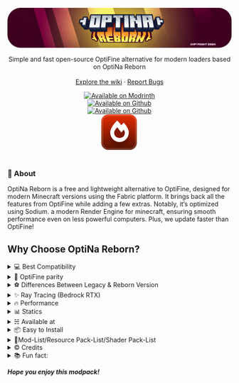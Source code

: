 ![Banner](https://github.com/NotAGanesh/OptiNa-Reborn/blob/main/assets/OptiNa%20Reborn_Modrinth_Homepage.png?raw=true)
<br>
<div align="center">
  <p align="center">
    Simple and fast open-source OptiFine alternative for modern loaders based on OptiNa Reborn
    <br />
    <br />
    <a href="https://github.com/NotAGanesh/OptiNa-Reborn/wiki">Explore the wiki</a>
    ·
    <a href="https://github.com/NotAGanesh/OptiNa-Reborn/issues">Report Bugs</a>
  </p>


  <center><a href="https://modrinth.com/modpack/optina-reborn"><img src="https://raw.githubusercontent.com/intergrav/devins-badges/2dc967fc44dc73850eee42c133a55c8ffc5e30cb/assets/compact-minimal/available/modrinth_vector.svg" alt="Available on Modrinth"></a></center>
  <center><a href="https://github.com/NotAGanesh/OptiNa-Reborn"><img src="https://raw.githubusercontent.com/intergrav/devins-badges/2dc967fc44dc73850eee42c133a55c8ffc5e30cb/assets/compact-minimal/available/github_vector.svg" alt="Available on Github"></a></center>
  <center><a href="https://gitlab.com/optina-team/OptiNa-Reborn"><img src="https://raw.githubusercontent.com/intergrav/devins-badges/2dc967fc44dc73850eee42c133a55c8ffc5e30cb/assets/compact-minimal/available/gitlab_vector.svg" alt="Available on Github"></a></center>
  <center><a href="https://modrinth.com/organization/optina-team"><img src="https://raw.githubusercontent.com/NotAGanesh/OptiNa-Team/c834c07242f36d99bc07b4e6b1219cd71d7470e0/badges/compact-minimal.svg" alt="OptiNa Team"></a></center> 
<br>
</div>
  

### 📖 About 
OptiNa Reborn is a free and lightweight alternative to OptiFine, designed for modern Minecraft versions using the Fabric platform. It brings back all the features from OptiFine while adding a few extras. Notably, it’s optimized using Sodium. a modern Render Engine for minecraft, ensuring smooth performance even on less powerful computers. Plus, we update faster than OptiFine!

## Why Choose OptiNa Reborn?
<details>
<summary> 💻 Best Compatibility</summary>

OptiFine is a closed-source mod, resulting in incompatibilites with many other popular mods, and rendering issues on some multiplayer servers that use custom models. OptiNa Reborn aims to fix both of these issues at once by being built upon as many open-source mods as possible!
</details>



<details>
<summary> 🚀 OptiFine parity</summary>  

- ✔️ HD Textures [info](https://www.minecraftforum.net/topic/249637-/#HDTextures&#91) <br>
- ✔️ FPS Boost <br>
- ✔️ FPS control <br>
- ✔️ Configurable Details <br>
- ✔️ Configurable animations <br>
- ✔️ Connected Textures [info](https://imgur.com/a/YQz3b) <br>
- ✔️ Performance: VSync <br>
- ✔️ Custom Models <br>
- ✔️ CIT models <br>
- ✔️ OptiFine Cape [(and a free supporter cape)](https://github.com/NotAGanesh/OptiNa-Reborn/wiki/OptiNa-Reborn-Cape) <br>
- ✔️ Shaders [info](https://www.minecraftforum.net/forums/mapping-and-modding/minecraft-mods/1286604-shaders-mod-updated-by-karyonix) <br>
- ✔️ Zoom <br>
- ✔️ Dynamic Lights [info](https://www.minecraftforum.net/forums/mapping-and-modding-java-edition/minecraft-mods/1272478-dynamic-lights-portable-and-moving-lightsources)<br>
- ✔️ Model Gap Fix (Non OptiFine Feature)<br>
</details>


<details>
<summary>⚽ Differences Between Legacy & Reborn Version</summary>  

|               _**Features**_               | _**Legacy**_ | _**Reborn**_ |
|----------------------------|--------|--------|
| Configs Files improved     | ✖      | ✓      |
| compatible with other mods | ✓      | ✓      |
| Potato PC Settings         | ✖       |  ✓      |
| Updates can Receive        | ✖       |  ✓      |
| Classic Zoom Style (OptiFine Style Zoom) | ✓      | ✓      |
| Fancy Zoom Style (Zoomify Mod)          | ✖          | ✓          |
| Ray Tracing | ✖          | ✓          |
</details>

<details>
<summary>✨ Ray Tracing (Bedrock RTX)</summary>
  
![RTX info](https://github.com/NotAGanesh/OptiNa-Reborn/blob/main/assets/rtx_modrinth_homepage.png?raw=true)
How to apply RTX: **Open Minecraft > Options > Shaders > Enable** <br>
Ray tracing  brings a brand new experience to **Minecraft! Experience creator-built worlds with realistic lighting, vibrant colors, naturally reflective water and emissive textures that light up.**,Ray Tracing based on **[Complementary Shaders](https://complementary.dev/)**,RTX use's PBR(Physically based rendering)  Technology this is a Modern Technology By Nvidia,**RTX not compatible with Fast Graphics mode set your Graphics Mode to Fancy**,Nvidiuim Mod make RTX overpower <br>
Note: **RTX Support Available for OptiNa Reborn v0.0.4 - Alpha or Newer**
</details>



<details>
<summary>🔥 Performance</summary>  

![High Performance](https://github.com/NotAGanesh/OptiNa-Reborn/blob/main/assets/high_performance_banner_optina_reborn.png?raw=true)
**Best Modpack for Potato PC**
</details>




<details>
<summary>📊 Statics</summary>  

![Modrinth Game Loader](https://img.shields.io/badge/modloader-Fabric-orange?style=for-the-badge&logo=fabricmc)
![Modrinth Game Versions](https://img.shields.io/badge/Minecraft-1.20.4,1.16.5-2ea44f?style=for-the-badge)
![Modrinth Downloads](https://img.shields.io/modrinth/dt/sr0NwKN6?style=for-the-badge)
![Modrinth Followers](https://img.shields.io/modrinth/followers/sr0NwKN6?style=for-the-badge)
</details>

<details>
<summary>☵ Available at</summary>    

<a href="https://modrinth.com/modpack/optina-reborn" rel="OptiNa Reborn"><img src="https://img.shields.io/badge/-MODRINTH-RRRRRR?logo=Modrinth&logoColor=white&style=for-the-badge" alt="Modrinth" /></a> 
<a href="https://github.com/NotAGanesh/OptiNa-Reborn" rel="OptiNa Reborn Github"><img src="https://img.shields.io/badge/-Github-000000?logo=Github&logoColor=white&style=for-the-badge" alt="Github" /></a> 
<a href="https://gitlab.com/optina-team/OptiNa-Reborn" rel="OptiNa Reborn Gitlab"><img src="https://img.shields.io/badge/-GITLAB-FF6800?logo=GITLAB&logoColor=white&style=for-the-badge" alt="Gitlab" /></a> 
<br>
<a href="https://windows.com/" rel="Microsoft Windows"><img src="https://img.shields.io/badge/-WINDOWS-339CFF?logo=Windows&logoColor=white&style=for-the-badge" alt="Windows" /></a> 
<a href="https://www.linux.org/" rel="Linux"><img src="https://img.shields.io/badge/-linux-35484E?logo=linux&logoColor=white&style=for-the-badge" alt="Linux" /></a> 
<a href="https://www.apple.com/macos/" rel="MacOS"><img src="https://img.shields.io/badge/-MACOS-FFBD00?logo=APPLE&logoColor=white&style=for-the-badge" alt="MacOS" /></a> 
<br>
**Note:this is a Modrinth exclusive modpack this modpack not available website like curseforge**
</details>

<details>
<summary>📦 Easy to Install</summary>    

Download [Modrinth App](https://modrinth.com/app) than click **Browse > Search > Type "OptiNa Reborn" click on **Install** you're done!**
</details>




<details>
<summary>🔬Mod-List/Resource Pack-List/Shader Pack-List</summary>
<a href="https://modrinth.com/mod/sodium" rel="nofollow">Sodium (Mod) By <strong>jellysquid3</strong></a><br>
<a href="https://modrinth.com/mod/lithium" rel="nofollow">Lithium (Mod) By <strong>jellysquid3</strong></a><br>
<a href="https://modrinth.com/mod/reeses-sodium-options" rel="nofollow">Reese's Sodium Options (Mod) By <strong>FlashyReese</strong></a><br>
<a href="https://modrinth.com/mod/balm" rel="nofollow">Balm (Mod) By <strong>BlayTheNinth</strong></a><br>
<a href="https://modrinth.com/mod/replaymod" rel="nofollow">ReplayMod (Mod) By <strong>Johni0702</strong></a><br>
<a href="https://modrinth.com/mod/ferrite-core" rel="nofollow">FerriteCore (Mod) By <strong>malte0811</strong></a><br>
<a href="https://modrinth.com/mod/yosbr" rel="nofollow">Your Options Shall Be Respected (YOSBR) (Mod) By <strong>shedaniel</strong></a><br>
<a href="https://modrinth.com/mod/mouse-tweaks" rel="nofollow">Mouse Tweaks (Mod) By <strong>YaLTeR</strong></a><br>
<a href="https://modrinth.com/mod/mixintrace" rel="nofollow">MixinTrace (Mod) By <strong>comp500</strong></a><br>
<a href="https://modrinth.com/mod/debugify" rel="nofollow">Debugify (Mod) By <strong>isxander</strong></a><br>
<a href="https://modrinth.com/mod/animatica" rel="nofollow">Animatica (Mod) By <strong>FoundationGames</strong></a><br>
<a href="https://modrinth.com/mod/sodium-extra" rel="nofollow">Sodium Extra (Mod) By <strong>FlashyReese</strong></a><br>
<a href="https://modrinth.com/mod/memoryleakfix" rel="nofollow">Memory Leak Fix (Mod) By <strong>FX</strong></a><br>
<a href="https://modrinth.com/mod/iris" rel="nofollow">Iris Shaders (Mod) By <strong>coderbot</strong></a><br>
<a href="https://modrinth.com/mod/controlify" rel="nofollow">Controlify (Mod) By <strong>isxander</strong></a><br>
<a href="https://modrinth.com/mod/language-reload" rel="nofollow">Language Reload (Mod) By <strong>Jerozgen</strong></a><br>
<a href="https://modrinth.com/mod/fabricskyboxes-interop" rel="nofollow">FabricSkyBoxes Interop (Mod) By <strong>FlashyReese</strong></a><br>
<a href="https://modrinth.com/mod/starlight" rel="nofollow">Starlight (Fabric) (Mod) By <strong>spottedleaf</strong></a><br>
<a href="https://modrinth.com/mod/rrls" rel="nofollow">Remove Reloading Screen (Mod) By <strong>dima_dencep</strong></a><br>
<a href="https://modrinth.com/mod/moreculling" rel="nofollow">MoreCulling (Mod) By <strong>FX</strong></a><br>
<a href="https://modrinth.com/mod/main-menu-credits" rel="nofollow">Main Menu Credits (Mod) By <strong>isxander</strong></a><br>
<a href="https://modrinth.com/mod/paginatedadvancements" rel="nofollow">Paginated Advancements & Custom Frames (Mod) By <strong>DaFuqs</strong></a><br>
<a href="https://modrinth.com/mod/fabric-language-kotlin" rel="nofollow">Fabric Language Kotlin (Mod) By <strong>modmuss50</strong></a><br>
<a href="https://modrinth.com/mod/fabric-api" rel="nofollow">Fabric API (Mod) By <strong>modmuss50</strong></a><br>
<a href="https://modrinth.com/resourcepack/chat-reporting-helper" rel="nofollow">Chat Reporting Helper (Resource Pack) By <strong>robotkoer</strong></a><br>
<a href="https://modrinth.com/resourcepack/fast-better-grass" rel="nofollow">Fast Better Grass (Resource Pack) By <strong>robotkoer</strong></a><br>
<a href="https://modrinth.com/mod/yacl" rel="nofollow">YetAnotherConfigLib (Mod) By <strong>isxander</strong></a><br>
<a href="https://modrinth.com/mod/entitytexturefeatures" rel="nofollow">[ETF] Entity Texture Features (Mod) By <strong>Traben</strong></a><br>
<a href="https://modrinth.com/mod/entityculling" rel="nofollow">Entity Culling (Mod) By <strong>tr7zw</strong></a><br>
<a href="https://modrinth.com/mod/spark" rel="nofollow">spark (Mod) By <strong>lucko</strong></a><br>
<a href="https://modrinth.com/mod/no-telemetry" rel="nofollow">No Telemetry (Mod) By <strong>kb1000</strong></a><br>
<a href="https://modrinth.com/shader/complementary-reimagined" rel="nofollow">Complementary Shaders - Reimagined (Shader Pack) By <strong>EminGT</strong></a><br>
<a href="https://modrinth.com/mod/forge-config-api-port" rel="nofollow">Forge Config API Port (Mod) By <strong>Fuzs</strong></a><br>
<a href="https://modrinth.com/mod/indium" rel="nofollow">Indium (Mod) By <strong>comp500</strong></a><br>
<a href="https://modrinth.com/mod/lazydfu" rel="nofollow">LazyDFU (Mod) By <strong>astei</strong></a><br>
<a href="https://modrinth.com/mod/cloth-config" rel="nofollow">Cloth Config API (Mod) By <strong>shedaniel</strong></a><br>
<a href="https://modrinth.com/mod/nvidium" rel="nofollow">Nvidium (Mod) By <strong>cortex</strong></a><br>
<a href="https://modrinth.com/mod/c2me-fabric" rel="nofollow">Concurrent Chunk Management Engine (Fabric) (Mod) By <strong>ishland</strong></a><br>
<a href="https://modrinth.com/resourcepack/translations-for-sodium" rel="nofollow">Translations for Sodium (Resource Pack) By <strong>robotkoer</strong></a><br>
<a href="https://modrinth.com/mod/lambdynamiclights" rel="nofollow">LambDynamicLights (Mod) By <strong>LambdAurora</strong></a><br>
<a href="https://modrinth.com/mod/modernfix" rel="nofollow">ModernFix (Mod) By <strong>embeddedt</strong></a><br>
<a href="https://modrinth.com/mod/morechathistory" rel="nofollow">More Chat History (Mod) By <strong>JackFred2</strong></a><br>
<a href="https://modrinth.com/mod/entity-model-features" rel="nofollow">[EMF] Entity Model Features (Mod) By <strong>Traben</strong></a><br>
<a href="https://modrinth.com/mod/krypton" rel="nofollow">Krypton (Mod) By <strong>astei</strong></a><br>
<a href="https://modrinth.com/mod/continuity" rel="nofollow">Continuity (Mod) By <strong>PepperCode1</strong></a><br>
<a href="https://modrinth.com/mod/vmp-fabric" rel="nofollow">Very Many Players (Fabric) (Mod) By <strong>ishland</strong></a><br>
<a href="https://modrinth.com/mod/optigui" rel="nofollow">OptiGUI (Fabric) (Mod) By <strong>opekope2</strong></a><br>
<a href="https://modrinth.com/mod/capes" rel="nofollow">Capes (Mod) By <strong>caelthecolher</strong></a><br>
<a href="https://modrinth.com/mod/modmenu" rel="nofollow">Mod Menu (Mod) By <strong>Prospector</strong></a><br>
<a href="https://modrinth.com/mod/better-mount-hud" rel="nofollow">Better Mount HUD (Mod) By <strong>Lortseam</strong></a><br>
<a href="https://modrinth.com/mod/resourcify" rel="nofollow">Resourcify (Mod) By <strong>DeDiamondPro</strong></a><br>
<a href="https://modrinth.com/mod/dynamic-fps" rel="nofollow">Dynamic FPS (Mod) By <strong>juliand665</strong></a><br>
<a href="https://modrinth.com/mod/fabricskyboxes" rel="nofollow">FabricSkyboxes (Mod) By <strong>AMereBagatelle</strong></a><br>
<a href="https://modrinth.com/mod/puzzle" rel="nofollow">Puzzle (Mod) By <strong>Motschen</strong></a><br>
<a href="https://modrinth.com/mod/ebe" rel="nofollow">Enhanced Block Entities (Mod) By <strong>FoundationGames</strong></a><br>
<a href="https://modrinth.com/resourcepack/unique-dark" rel="nofollow">Unique Dark (Resource Pack) By <strong>AmongstReality</strong></a><br>
<a href="https://modrinth.com/mod/antighost" rel="nofollow">AntiGhost (Mod) By <strong>Giselbaer</strong></a><br>
<a href="https://modrinth.com/mod/architectury-api" rel="nofollow">Architectury API (Mod) By <strong>shedaniel</strong></a><br>
<a href="https://modrinth.com/mod/modelfix" rel="nofollow">Model Gap Fix (Mod) By <strong>MehVahdJukaar</strong></a><br>
<a href="https://modrinth.com/mod/zoomify" rel="nofollow">Zoomify (Mod) By <strong>isxander</strong></a><br>
<a href="https://modrinth.com/mod/fabrishot" rel="nofollow">Fabrishot (Mod) By <strong>ramidzkh</strong></a><br>
<a href="https://modrinth.com/mod/sodium-shadowy-path-blocks" rel="nofollow">Sodium Shadowy Path Blocks (Mod) By <strong>Rynnavinx</strong></a><br>
<a href="https://modrinth.com/mod/noisium" rel="nofollow">Noisium (Mod) By <strong>Steveplays</strong></a><br>
<a href="https://modrinth.com/mod/threadtweak" rel="nofollow">ThreadTweak (Mod) By <strong>getchoo</strong></a><br>
<a href="https://modrinth.com/mod/no-chat-reports" rel="nofollow">No Chat Reports (Mod) By <strong>Aizistral</strong></a><br>    
<a href="https://modrinth.com/mod/bobby" rel="nofollow">Bobby (Mod) By <strong>Johni0702</strong></a><br>   
<a href="https://modrinth.com/shader/solas-shader" rel="nofollow">Solas Shader (Shader) By <strong>septonious</strong></a><br>
<a href="https://modrinth.com/mod/euphoria-patches" rel="nofollow">Euphoria Patches (Mod) By <strong>SpacEagle17</strong></a><br>
<a href="https://modrinth.com/mod/badoptimizations" rel="nofollow">BadOptimizations (Mod) By <strong>thosea</strong></a><br>
<a href="https://modrinth.com/mod/cubes-without-borders" rel="nofollow">Cubes Without Borders (Mod) By <strong>Kir_Antipov</strong></a><br>
<a href="https://modrinth.com/mod/e4mc" rel="nofollow">e4mc (Mod) By <strong>vgskye</strong></a><br>
<a href="https://modrinth.com/mod/cit-resewn" rel="nofollow">CIT Resewn (Mod) By <strong>shsupercm</strong></a><br>
<a href="https://modrinth.com/mod/polytone" rel="nofollow">Polytone (Mod) By <strong>MehVahdJukaar</strong></a><br>
</details>

<details>
<summary>©️ Credits</summary>
Thanks to <a href="https://modrinth.com/modpack/sop" rel="nofollow">Simply Optimized (Modpack)</a><br>  Modpack for config files <br>
Thanks to <a href="https://modrinth.com/modpack/additive" rel="nofollow">Additive (Modpack)</a><br>  readme inspired by this modpack
</details>

<details>
<summary>📚 Fun fact:</summary>
  
**OptiNa Reborn Based on original OptiNa Legacy** <br>
[👴Legacy Version](https://modrinth.com/modpack/optina-fabric)
</details>

**_Hope you enjoy this modpack!_**
